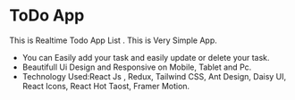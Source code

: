 # ToDo App 

This is Realtime Todo App List . This is Very Simple App.


- You can Easily add your task and easily update or delete your task.
- Beautifull Ui Design and Responsive on Mobile, Tablet and Pc.
- Technology Used:React Js , Redux, Tailwind CSS, Ant Design, Daisy UI, React Icons, React Hot Taost, Framer Motion.

